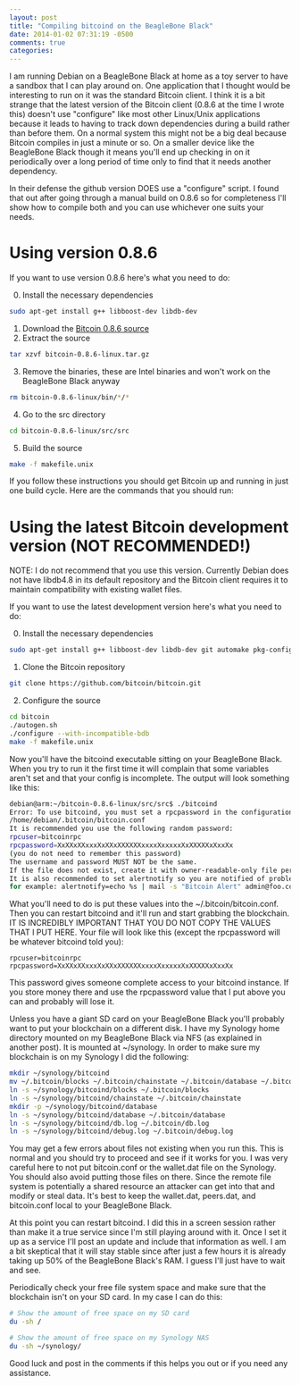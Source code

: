 ```yaml
---
layout: post
title: "Compiling bitcoind on the BeagleBone Black"
date: 2014-01-02 07:31:19 -0500
comments: true
categories: 
---
```

I am running Debian on a BeagleBone Black at home as a toy server to have a sandbox that I can play around on.  One application that I thought would be interesting to run on it was the standard Bitcoin client.  I think it is a bit strange that the latest version of the Bitcoin client (0.8.6 at the time I wrote this) doesn't use "configure" like most other Linux/Unix applications because it leads to having to track down dependencies during a build rather than before them.  On a normal system this might not be a big deal because Bitcoin compiles in just a minute or so.  On a smaller device like the BeagleBone Black though it means you'll end up checking in on it periodically over a long period of time only to find that it needs another dependency.

In their defense the github version DOES use a "configure" script.  I found that out after going through a manual build on 0.8.6 so for completeness I'll show how to compile both and you can use whichever one suits your needs.

# Using version 0.8.6

If you want to use version 0.8.6 here's what you need to do:

0. Install the necessary dependencies
```bash
sudo apt-get install g++ libboost-dev libdb-dev
```
1. Download the [Bitcoin 0.8.6 source](http://sourceforge.net/projects/bitcoin/files/Bitcoin/bitcoin-0.8.6/bitcoin-0.8.6-linux.tar.gz/download)
2. Extract the source
```bash
tar xzvf bitcoin-0.8.6-linux.tar.gz
```
3. Remove the binaries, these are Intel binaries and won't work on the BeagleBone Black anyway
```bash
rm bitcoin-0.8.6-linux/bin/*/*
```
4. Go to the src directory
```bash
cd bitcoin-0.8.6-linux/src/src
```
5. Build the source
```bash
make -f makefile.unix
```

If you follow these instructions you should get Bitcoin up and running in just one build cycle.  Here are the commands that you should run:

# Using the latest Bitcoin development version (NOT RECOMMENDED!)

NOTE: I do not recommend that you use this version.  Currently Debian does not have libdb4.8 in its default repository and the Bitcoin client requires it to maintain compatibility with existing wallet files.

If you want to use the latest development version here's what you need to do:

0. Install the necessary dependencies
```bash
sudo apt-get install g++ libboost-dev libdb-dev git automake pkg-config
```

1. Clone the Bitcoin repository
```bash
git clone https://github.com/bitcoin/bitcoin.git
```

2. Configure the source
```bash
cd bitcoin
./autogen.sh
./configure --with-incompatible-bdb
make -f makefile.unix
```

Now you'll have the bitcoind executable sitting on your BeagleBone Black.  When you try to run it the first time it will complain that some variables aren't set and that your config is incomplete.  The output will look something like this:

``` bash
debian@arm:~/bitcoin-0.8.6-linux/src/src$ ./bitcoind 
Error: To use bitcoind, you must set a rpcpassword in the configuration file:
/home/debian/.bitcoin/bitcoin.conf
It is recommended you use the following random password:
rpcuser=bitcoinrpc
rpcpassword=XxXXxXXxxxXxXXxXXXXXXxxxxXxxxxxXxXXXXXxXxxXx
(you do not need to remember this password)
The username and password MUST NOT be the same.
If the file does not exist, create it with owner-readable-only file permissions.
It is also recommended to set alertnotify so you are notified of problems;
for example: alertnotify=echo %s | mail -s "Bitcoin Alert" admin@foo.com
```

What you'll need to do is put these values into the ~/.bitcoin/bitcoin.conf.  Then you can restart bitcoind and it'll run and start grabbing the blockchain.  IT IS INCREDIBLY IMPORTANT THAT YOU DO NOT COPY THE VALUES THAT I PUT HERE.  Your file will look like this (except the rpcpassword will be whatever bitcoind told you):

```
rpcuser=bitcoinrpc
rpcpassword=XxXXxXXxxxXxXXxXXXXXXxxxxXxxxxxXxXXXXXxXxxXx
```

This password gives someone complete access to your bitcoind instance.  If you store money there and use the rpcpassword value that I put above you can and probably will lose it.

Unless you have a giant SD card on your BeagleBone Black you'll probably want to put your blockchain on a different disk.  I have my Synology home directory mounted on my BeagleBone Black via NFS (as explained in another post).  It is mounted at ~/synology.  In order to make sure my blockchain is on my Synology I did the following:

```bash
mkdir ~/synology/bitcoind
mv ~/.bitcoin/blocks ~/.bitcoin/chainstate ~/.bitcoin/database ~/.bitcoin/db.log ~/.bitcoin/debug.log ~/synology/bitcoind/
ln -s ~/synology/bitcoind/blocks ~/.bitcoin/blocks
ln -s ~/synology/bitcoind/chainstate ~/.bitcoin/chainstate
mkdir -p ~/synology/bitcoind/database
ln -s ~/synology/bitcoind/database ~/.bitcoin/database
ln -s ~/synology/bitcoind/db.log ~/.bitcoin/db.log
ln -s ~/synology/bitcoind/debug.log ~/.bitcoin/debug.log
```

You may get a few errors about files not existing when you run this.  This is normal and you should try to proceed and see if it works for you.  I was very careful here to not put bitcoin.conf or the wallet.dat file on the Synology.  You should also avoid putting those files on there.  Since the remote file system is potentially a shared resource an attacker can get into that and modify or steal data.  It's best to keep the wallet.dat, peers.dat, and bitcoin.conf local to your BeagleBone Black.

At this point you can restart bitcoind.  I did this in a screen session rather than make it a true service since I'm still playing around with it.  Once I set it up as a service I'll post an update and include that information as well.  I am a bit skeptical that it will stay stable since after just a few hours it is already taking up 50% of the BeagleBone Black's RAM.  I guess I'll just have to wait and see.

Periodically check your free file system space and make sure that the blockchain isn't on your SD card.  In my case I can do this:

```bash
# Show the amount of free space on my SD card
du -sh /

# Show the amount of free space on my Synology NAS
du -sh ~/synology/
```

Good luck and post in the comments if this helps you out or if you need any assistance.
